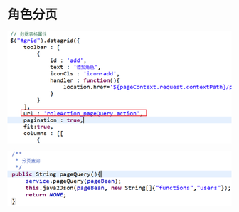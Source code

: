 # 角色分页

![](../../../.gitbook/assets/image%20%2834%29.png)

![](../../../.gitbook/assets/image%20%2833%29.png)

